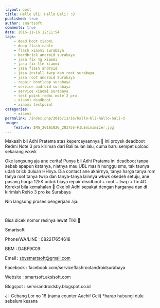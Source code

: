 ```yaml
---
layout: post
title: Hallo Bli! Hallo Bali! :D
published: true
author: smartsoft
comments: true
date: 2016-11-16 12:11:54
tags:
    - dead boot xiaomi
    - deep flash cable
    - flash xiaomi surabaya
    - hardbrick android surabaya
    - jasa fix 4g xiaomi
    - jasa fix lte xiaomi
    - jasa flash android
    - jasa install twrp dan root surabaya
    - jasa root android Surabaya
    - repair bootloop surabaya
    - service android surabaya
    - service xiaomi surabaya
    - test point redmi note 3 pro
    - xiaomi deadboot
    - xiaomi testpoint
categories:
    - xiaomi
permalink: /index.php/2016/11/16/hallo-bli-hallo-bali-d
image:
    feature: IMG_20161026_203756-FILEminimizer.jpg
---
```

Makasih bli Adhi Pratama atas kepercayaannya 🙂 ini proyek deadboot Redmi Note 3 pro kiriman dari Bali bulan lalu, cuma baru sempet upload sekarang wkwk

Oke langsung aja ane cerita! Punya bli Adhi Pratama ini deadboot tanpa sebab apapun katanya, niatnya mau UBL masih nunggu sms, tak taunya udah brick duluan HHnya. Dia contact ane akhirnya, tanya harga tanya rom tanya root tanya twrp dan tanya-tanya lainnya wkwk okedeh setuju, ane pasang harga 125K untuk biaya repair deadboot + root + twrp + fix 4G. Koreksi bila kemahalan 🙂 Oke bli Adhi sepakat dengan harganya dan di kirimlah ReNo 3 pro ke Surabaya

Nih langsung proses pengerjaan aja:























&nbsp;











Bisa dicek nomor resinya lewat TIKI 🙂

Smartsoft

Phone/WA/LINE : 082217654618
  
BBM : D4BF9C09
  
Email : sbysmartsoft@gmail.com
  
Facebook : facebook.com/serviceflashrootandroidsurabaya
  
Website : smartsoft.aksisoft.com
  
Blogspot : servisandroidsby.blogspot.co.id
  
Jl  Gebang Lor no 16 (nama counter Aachif Cell) *harap hubungi dulu sebelum kesana